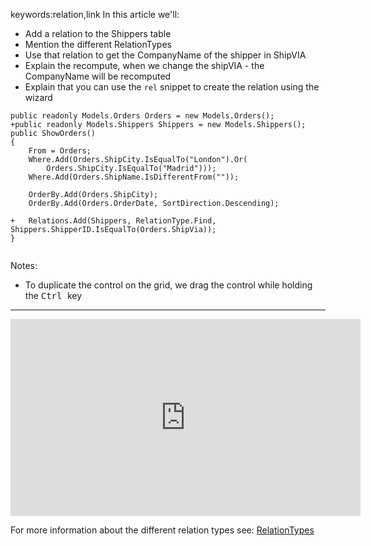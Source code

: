 ﻿keywords:relation,link
In this article we'll:
* Add a relation to the Shippers table
* Mention the different RelationTypes
* Use that relation to get the CompanyName of the shipper in ShipVIA
* Explain the recompute, when we change the shipVIA  - the CompanyName will be recomputed
* Explain that you can use the `rel` snippet to create the relation using the wizard

```csdiff
public readonly Models.Orders Orders = new Models.Orders();
+public readonly Models.Shippers Shippers = new Models.Shippers();
public ShowOrders()
{
    From = Orders;
    Where.Add(Orders.ShipCity.IsEqualTo("London").Or(
        Orders.ShipCity.IsEqualTo("Madrid")));
    Where.Add(Orders.ShipName.IsDifferentFrom(""));

    OrderBy.Add(Orders.ShipCity);
    OrderBy.Add(Orders.OrderDate, SortDirection.Descending);

+   Relations.Add(Shippers, RelationType.Find, Shippers.ShipperID.IsEqualTo(Orders.ShipVia));
}
    
```
Notes:
* To duplicate the control on the grid, we drag the control while holding the <kbd>Ctrl </kbd> key

---
<iframe width="560" height="315" src="https://www.youtube.com/embed/6X7M-PbloU4?list=PL1DEQjXG2xnKwhPzEwuvVkEL7a_D9-pkL" frameborder="0" allowfullscreen></iframe>


For more information about the different relation types see:
[RelationTypes](/reference/html/T_Firefly_Box_RelationType.htm)